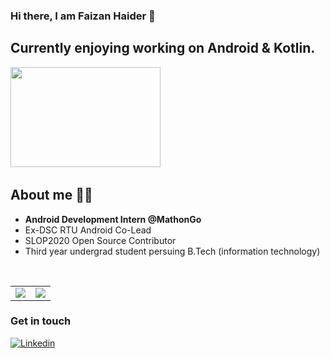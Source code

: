 ### Hi there, I am Faizan Haider 👋

## Currently enjoying working on Android & Kotlin.
<img src="https://user-images.githubusercontent.com/56159740/145668468-410b7057-eb2f-42a4-a43a-29a678c4490f.png" height = "160" width="240">
&nbsp;

## About me 👨‍💻
- **Android Development Intern @MathonGo**
- Ex-DSC RTU Android Co-Lead
- SLOP2020 Open Source Contributor
- Third year undergrad student persuing B.Tech (information technology)
<!-- - **I'm currently looking for an Android Development Internship in Growing StartUp** -->
&nbsp;

<table>
  <tr>
<td><img src="https://github-readme-stats.vercel.app/api?username=Haid-Faiz&&show_icons=true&theme=github_dark"> </td>
<td><img align="center" src="https://github-readme-stats.vercel.app/api/top-langs/?username=Haid-Faiz&theme=github_dark&hide=html,Objective-C,dart" /></td>
  </tr>
</table>





### Get in touch

[![Linkedin](https://img.shields.io/badge/-LinkedIn-222222?style=flat-square&logo=Linkedin&color=blue&logoColor=white&link=https://www.linkedin.com/in/faizan-haider-3a4220193)](https://www.linkedin.com/in/faizan-haider-3a4220193)

